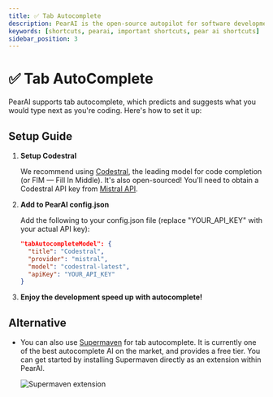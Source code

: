 ```yaml
---
title: ✅ Tab Autocomplete
description: PearAI is the open-source autopilot for software development
keywords: [shortcuts, pearai, important shortcuts, pear ai shortcuts]
sidebar_position: 3
---
```


# ✅ Tab AutoComplete

PearAI supports tab autocomplete, which predicts and suggests what you would type next as you're coding. Here's how to set it up:

## Setup Guide

1. **Setup Codestral**

   We recommend using [Codestral](https://mistral.ai/news/codestral/), the leading model for code completion (or FIM — Fill In Middle). It's also open-sourced! You'll need to obtain a Codestral API key from [Mistral API](https://console.mistral.ai).

2. **Add to PearAI config.json**

   Add the following to your config.json file (replace "YOUR_API_KEY" with your actual API key):

   ```json
   "tabAutocompleteModel": {
     "title": "Codestral",
     "provider": "mistral",
     "model": "codestral-latest",
     "apiKey": "YOUR_API_KEY"
   }

   ```

3. **Enjoy the development speed up with autocomplete!**

## Alternative

- You can also use [Supermaven](https://supermaven.com/) for tab autocomplete. It is currently one of the best autocomplete AI on the market, and provides a free tier. You can get started by installing Supermaven directly as an extension within PearAI.
  
  ![Supermaven extension](../static/img/supermaven.png)
